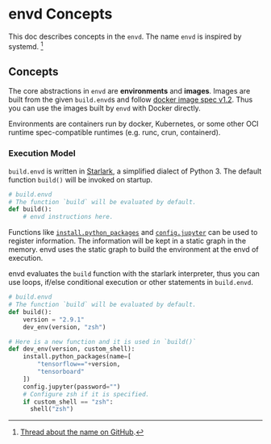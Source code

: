 # envd Concepts

This doc describes concepts in the `envd`. The name `envd` is inspired by systemd. [^1]

[^1]: [Thread about the name on GitHub](https://github.com/tensorchord/envd/issues/2#issuecomment-1119175904).

## Concepts

The core abstractions in `envd` are **environments** and **images**. Images are built from the given `build.envd`s and follow [docker image spec v1.2](https://github.com/moby/moby/blob/master/image/spec/v1.2.md). Thus you can use the images built by `envd` with Docker directly.

Environments are containers run by docker, Kubernetes, or some other OCI runtime spec-compatible runtimes (e.g. runc, crun, containerd).

### Execution Model

`build.envd` is written in [Starlark](https://github.com/bazelbuild/starlark), a simplified dialect of Python 3. The default function `build()` will be invoked on startup.

```python
# build.envd
# The function `build` will be evaluated by default.
def build():
    # envd instructions here.
```

Functions like [`install.python_packages`](/api/install#python_packages) and [`config.jupyter`](/api/config#jupyter) can be used to register information. The information will be kept in a static graph in the memory. envd uses the static graph to build the environment at the envd of execution.

envd evaluates the `build` function with the starlark interpreter, thus you can use loops, if/else conditional execution or other statements in `build.envd`.

```python
# build.envd
# The function `build` will be evaluated by default.
def build():
    version = "2.9.1"
    dev_env(version, "zsh")

# Here is a new function and it is used in `build()`
def dev_env(version, custom_shell):
    install.python_packages(name=[
        "tensorflow=="+version,
        "tensorboard"
    ])
    config.jupyter(password="")
    # Configure zsh if it is specified.
    if custom_shell == "zsh":
      shell("zsh")
```
